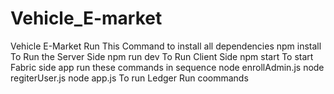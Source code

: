 # Vehicle_E-market
Vehicle E-Market
Run This Command to install all dependencies
npm install
To Run the Server Side 
npm run dev
To Run Client Side
npm start
To start Fabric side app run these commands in sequence
node enrollAdmin.js
node regiterUser.js
node app.js
To run Ledger Run coommands
